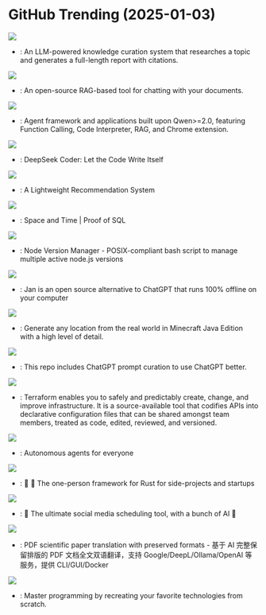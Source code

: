 # GitHub Trending (2025-01-03)

![](https://img.shields.io/badge/Python-New%20435-green?style=flat-square&logo=appveyor)
- [](https://github.comundefined): An LLM-powered knowledge curation system that researches a topic and generates a full-length report with citations.

![](https://img.shields.io/badge/Python-New%20362-green?style=flat-square&logo=appveyor)
- [](https://github.comundefined): An open-source RAG-based tool for chatting with your documents.

![](https://img.shields.io/badge/Python-New%2055-green?style=flat-square&logo=appveyor)
- [](https://github.comundefined): Agent framework and applications built upon Qwen>=2.0, featuring Function Calling, Code Interpreter, RAG, and Chrome extension.

![](https://img.shields.io/badge/Python-New%20458-green?style=flat-square&logo=appveyor)
- [](https://github.comundefined): DeepSeek Coder: Let the Code Write Itself

![](https://img.shields.io/badge/Python-New%20874-green?style=flat-square&logo=appveyor)
- [](https://github.comundefined): A Lightweight Recommendation System

![](https://img.shields.io/badge/Rust-New%20144-green?style=flat-square&logo=appveyor)
- [](https://github.comundefined): Space and Time | Proof of SQL

![](https://img.shields.io/badge/Shell-New%2029-green?style=flat-square&logo=appveyor)
- [](https://github.comundefined): Node Version Manager - POSIX-compliant bash script to manage multiple active node.js versions

![](https://img.shields.io/badge/TypeScript-New%20170-green?style=flat-square&logo=appveyor)
- [](https://github.comundefined): Jan is an open source alternative to ChatGPT that runs 100% offline on your computer

![](https://img.shields.io/badge/Rust-New%20989-green?style=flat-square&logo=appveyor)
- [](https://github.comundefined): Generate any location from the real world in Minecraft Java Edition with a high level of detail.

![](https://img.shields.io/badge/HTML-New%20403-green?style=flat-square&logo=appveyor)
- [](https://github.comundefined): This repo includes ChatGPT prompt curation to use ChatGPT better.

![](https://img.shields.io/badge/Go-New%2010-green?style=flat-square&logo=appveyor)
- [](https://github.comundefined): Terraform enables you to safely and predictably create, change, and improve infrastructure. It is a source-available tool that codifies APIs into declarative configuration files that can be shared amongst team members, treated as code, edited, reviewed, and versioned.

![](https://img.shields.io/badge/TypeScript-New%20358-green?style=flat-square&logo=appveyor)
- [](https://github.comundefined): Autonomous agents for everyone

![](https://img.shields.io/badge/Rust-New%2068-green?style=flat-square&logo=appveyor)
- [](https://github.comundefined): 🚂 🦀 The one-person framework for Rust for side-projects and startups

![](https://img.shields.io/badge/TypeScript-New%20460-green?style=flat-square&logo=appveyor)
- [](https://github.comundefined): 📨 The ultimate social media scheduling tool, with a bunch of AI 🤖

![](https://img.shields.io/badge/Python-New%20249-green?style=flat-square&logo=appveyor)
- [](https://github.comundefined): PDF scientific paper translation with preserved formats - 基于 AI 完整保留排版的 PDF 文档全文双语翻译，支持 Google/DeepL/Ollama/OpenAI 等服务，提供 CLI/GUI/Docker

![](https://img.shields.io/badge/Markdown-New%20468-green?style=flat-square&logo=appveyor)
- [](https://github.comundefined): Master programming by recreating your favorite technologies from scratch.

